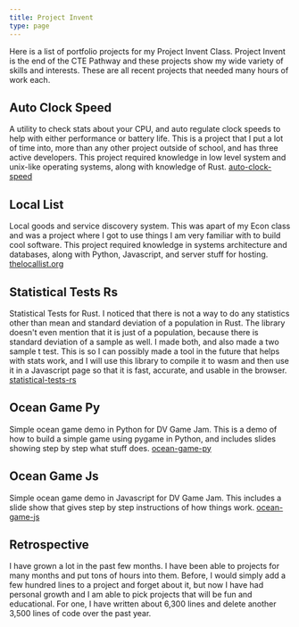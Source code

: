 ```yaml
---
title: Project Invent
type: page
---
```


Here is a list of portfolio projects for my Project Invent Class.
Project Invent is the end of the CTE Pathway and these projects show my
wide variety of skills and interests. These are all recent projects that
needed many hours of work each.

## Auto Clock Speed
A utility to check stats about your CPU, and auto regulate clock speeds to help with either performance or battery life. This is a project that I put a lot of time into, more than any other project outside of school, and has three active developers. This project required knowledge in low level system and unix-like operating systems, along with knowledge of Rust.
[auto-clock-speed](https://github.com/jakeroggenbuck/auto-clock-speed)

## Local List
Local goods and service discovery system. This was apart of my Econ class and was a project where I got to use things I am very familiar with to build cool software. This project required knowledge in systems architecture and databases, along with Python, Javascript, and server stuff for hosting.
[thelocallist.org](http://thelocallist.org)

## Statistical Tests Rs
Statistical Tests for Rust. I noticed that there is not a way to do any statistics other than mean and standard deviation of a population in Rust. The library doesn't even mention that it is just of a population, because there is standard deviation of a sample as well. I made both, and also made a two sample t test. This is so I can possibly made a tool in the future that helps with stats work, and I will use this library to compile it to wasm and then use it in a Javascript page so that it is fast, accurate, and usable in the browser.
[statistical-tests-rs](https://github.com/jakeroggenbuck/statistical-tests-rs)

## Ocean Game Py
Simple ocean game demo in Python for DV Game Jam. This is a demo of how to build a simple game using pygame in Python, and includes slides showing step by step what stuff does.
[ocean-game-py](https://github.com/jakeroggenbuck/ocean-game-py)

## Ocean Game Js
Simple ocean game demo in Javascript for DV Game Jam. This includes a slide show that gives step by step instructions of how things work.
[ocean-game-js](https://github.com/jakeroggenbuck/ocean-game-js)

## Retrospective
  I have grown a lot in the past few months. I have been able to projects
for many months and put tons of hours into them. Before, I would simply
add a few hundred lines to a project and forget about it, but now I have
had personal growth and I am able to pick projects that will be fun and
educational. For one, I have written about 6,300 lines and delete
another 3,500 lines of code over the past year.

